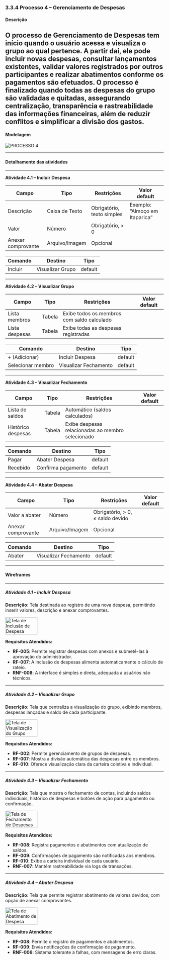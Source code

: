 ### 3.3.4 Processo 4 – Gerenciamento de Despesas

#### Descrição

O processo de **Gerenciamento de Despesas** tem início quando o usuário acessa e visualiza o grupo ao qual pertence.
A partir daí, ele pode **incluir novas despesas, consultar lançamentos existentes, validar valores registrados por outros participantes e realizar abatimentos conforme os pagamentos são efetuados**.
O processo é finalizado quando **todas as despesas do grupo são validadas e quitadas**, assegurando centralização, transparência e rastreabilidade das informações financeiras, além de reduzir conflitos e simplificar a divisão dos gastos.
---

#### Modelagem

![PROCESSO 4](../images/modelagem-4-gerenciamento-de-despesas.png "Modelo BPMN do Processo 4.")

---

#### Detalhamento das atividades

---

**Atividade 4.1 – Incluir Despesa**

| **Campo**        | **Tipo**       | **Restrições**                 | **Valor default** |
|------------------|----------------|--------------------------------|-------------------|
| Descrição        | Caixa de Texto | Obrigatório, texto simples      | Exemplo: “Almoço em Itaparica” |
| Valor            | Número         | Obrigatório, > 0                |                   |
| Anexar comprovante | Arquivo/Imagem | Opcional                        |                   |

| **Comando**  | **Destino**         | **Tipo**  |
|--------------|---------------------|-----------|
| Incluir      | Visualizar Grupo    | default   |

---

**Atividade 4.2 – Visualizar Grupo**

| **Campo**     | **Tipo**  | **Restrições** | **Valor default** |
|---------------|-----------|----------------|-------------------|
| Lista membros | Tabela    | Exibe todos os membros com saldo calculado |   |
| Lista despesas| Tabela    | Exibe todas as despesas registradas        |   |

| **Comando**   | **Destino**               | **Tipo**  |
|---------------|---------------------------|-----------|
| + (Adicionar) | Incluir Despesa           | default   |
| Selecionar membro | Visualizar Fechamento | default   |

---

**Atividade 4.3 – Visualizar Fechamento**

| **Campo**          | **Tipo** | **Restrições** | **Valor default** |
|--------------------|----------|----------------|-------------------|
| Lista de saldos    | Tabela   | Automático (saldos calculados) | |
| Histórico despesas | Tabela   | Exibe despesas relacionadas ao membro selecionado | |

| **Comando**   | **Destino**          | **Tipo**  |
|---------------|----------------------|-----------|
| Pagar         | Abater Despesa       | default   |
| Recebido      | Confirma pagamento   | default   |

---

**Atividade 4.4 – Abater Despesa**

| **Campo**          | **Tipo**       | **Restrições**                 | **Valor default** |
|--------------------|----------------|--------------------------------|-------------------|
| Valor a abater     | Número         | Obrigatório, > 0, ≤ saldo devido |                 |
| Anexar comprovante | Arquivo/Imagem | Opcional                        |                   |

| **Comando**   | **Destino**         | **Tipo**  |
|---------------|---------------------|-----------|
| Abater        | Visualizar Fechamento | default |

---

#### Wireframes

---

##### Atividade 4.1 – Incluir Despesa

**Descrição:** Tela destinada ao registro de uma nova despesa, permitindo inserir valores, descrição e anexar comprovantes.  

<div style="display: flex; gap: 20px;">
  <img src="../images/prototipoTelas/processo4/Incluir_Despesa.png" alt="Tela de Inclusão de Despesa" width="45%">
</div>

**Requisitos Atendidos:**
- **RF-005**: Permite registrar despesas com anexos e submetê-las à aprovação do administrador.  
- **RF-007**: A inclusão de despesas alimenta automaticamente o cálculo de rateio.  
- **RNF-008**: A interface é simples e direta, adequada a usuários não técnicos.  

---

##### Atividade 4.2 – Visualizar Grupo

**Descrição:** Tela que centraliza a visualização do grupo, exibindo membros, despesas lançadas e saldo de cada participante.  

<div style="display: flex; gap: 20px;">
  <img src="../images/prototipoTelas/processo4/Visualização_Grupo.png" alt="Tela de Visualização do Grupo" width="45%">
</div>

**Requisitos Atendidos:**
- **RF-002**: Permite gerenciamento de grupos de despesas.  
- **RF-007**: Mostra a divisão automática das despesas entre os membros.  
- **RF-010**: Oferece visualização clara da carteira coletiva e individual.  

---

##### Atividade 4.3 – Visualizar Fechamento

**Descrição:** Tela que mostra o fechamento de contas, incluindo saldos individuais, histórico de despesas e botões de ação para pagamento ou confirmação.  

<div style="display: flex; gap: 20px;">
  <img src="../images/prototipoTelas/processo4/Visualizar_Fechamento.png" alt="Tela de Fechamento de Despesas" width="45%">
</div>

**Requisitos Atendidos:**
- **RF-008**: Registra pagamentos e abatimentos com atualização de saldos.  
- **RF-009**: Confirmações de pagamento são notificadas aos membros.  
- **RF-010**: Exibe a carteira individual de cada usuário.  
- **RNF-007**: Mantém rastreabilidade via logs de transações.  

---

##### Atividade 4.4 – Abater Despesa

**Descrição:** Tela que permite registrar abatimento de valores devidos, com opção de anexar comprovantes.  

<div style="display: flex; gap: 20px;">
  <img src="../images/prototipoTelas/processo4/Abatimento_de_despesa.png" alt="Tela de Abatimento de Despesa" width="45%">
</div>

**Requisitos Atendidos:**
- **RF-008**: Permite o registro de pagamentos e abatimentos.  
- **RF-009**: Envia notificações de confirmação de pagamento.  
- **RNF-006**: Sistema tolerante a falhas, com mensagens de erro claras.  
